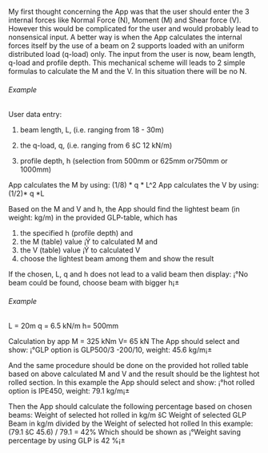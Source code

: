 My first thought concerning the App was that the user should enter the 3 internal forces  like Normal Force (N), Moment (M) and Shear force (V).
However this would be complicated for the user and would probably lead to nonsensical input.
A better way is when the App calculates the internal forces itself by the use of a beam on 2 supports loaded with an uniform distributed load (q-load) only.
The input from the user is now, beam length, q-load and profile depth.
This mechanical scheme will leads to 2 simple formulas to calculate the M and the V. In this situation there will be no N.

###### Example 

User data entry:

1. beam length, L,  (i.e. ranging from 18 - 30m)

2. the q-load, q, (i.e. ranging from 6 šC 12 kN/m)

3. profile depth, h (selection from 500mm or 625mm or750mm or 1000mm)

 
App calculates the M by using:  (1/8) * q * L^2
App calculates the V by using: (1/2)* q *L
 
Based on the M and V and h, the App should find the lightest beam (in weight: kg/m) in the provided GLP-table,
which has

1. the specified h (profile depth) and
2. the M (table) value  ¡Ý  to calculated M and
3. the V (table) value ¡Ý to calculated V
4. choose the lightest beam among them and show the result

If the chosen, L, q and h does not lead to a valid beam then display: ¡°No beam could be found, choose beam with bigger h¡±

###### Example 
L = 20m
q = 6.5 kN/m
h= 500mm
 
Calculation by app
M = 325 kNm
V= 65 kN
The App should select and show: ¡°GLP option is GLP500/3 -200/10, weight: 45.6 kg/m¡±
 
And the same procedure should be done on the provided hot rolled table based on above calculated M and V and the result should be the lightest hot rolled section.
In this example the App should select and show: ¡°hot rolled option is IPE450, weight: 79.1 kg/m¡±
 
Then the App should calculate the following percentage based on chosen beams:
Weight of selected hot rolled in kg/m šC Weight of selected GLP Beam in kg/m  divided by the Weight of selected hot rolled
In this example:
(79.1 šC 45.6) / 79.1 = 42%
Which should be shown as ¡°Weight saving percentage by using GLP is 42 %¡±